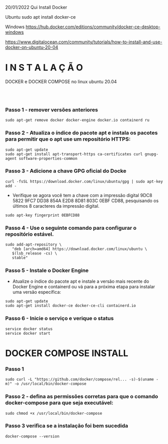 20/01/2022 Qui 
Install Docker

Ubuntu
sudo apt install docker-ce

Windows
https://hub.docker.com/editions/community/docker-ce-desktop-windows


https://www.digitalocean.com/community/tutorials/how-to-install-and-use-docker-on-ubuntu-20-04


# I N S T A L A Ç Ã O           
DOCKER e DOCKER COMPOSE no linux ubuntu 20.04            

<br> <br>

### Passo 1 - remover versões anteriores
```
sudo apt-get remove docker docker-engine docker.io containerd ru
```

### Passo 2 - Atualiza o índice do pacote apt e instala os pacotes para permitir que o apt use um repositório HTTPS:

```
sudo apt-get update
sudo apt-get install apt-transport-https ca-certificates curl gnupg-agent software-properties-common
```	

### Passo 3 - Adicione a chave GPG oficial do Docke

```
curl -fsSL https://download.docker.com/linux/ubuntu/gpg | sudo apt-key add -
```

- Verifique se agora você tem a chave com a impressão digital 9DC8 5822 9FC7 DD38 854A E2D8 8D81 803C 0EBF CD88, pesquisando os últimos 8 caracteres da impressão digital.

```
sudo apt-key fingerprint 0EBFCD88
```

### Passo 4 - Use o seguinte comando para configurar o repositório estável. 

```
sudo add-apt-repository \
   "deb [arch=amd64] https://download.docker.com/linux/ubuntu \
   $(lsb_release -cs) \
   stable"
```

### Passo 5 - Instale o Docker Engine

- Atualize o índice do pacote apt e instale a versão mais recente do Docker Engine e containerd ou vá para a próxima etapa para instalar uma versão específica:

```
sudo apt-get update
sudo apt-get install docker-ce docker-ce-cli containerd.io
```

### Passo 6 - Inicie o serviço e verique o status

```
service docker status
service docker start
```



# DOCKER COMPOSE INSTALL

### Passo 1

```
sudo curl -L "https://github.com/docker/compose/rel... -s)-$(uname -m)" -o /usr/local/bin/docker-compose
```

### Passo 2 - defina as permissões corretas para que o comando docker-compose para que seja executável:
```
sudo chmod +x /usr/local/bin/docker-compose
```

### Passo 3 verifica se a instalação foi bem sucedida

```
docker-compose --version
```